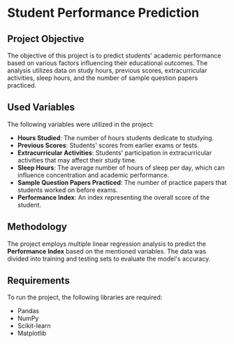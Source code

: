 # Student Performance Prediction

## Project Objective

The objective of this project is to predict students' academic performance based on various factors influencing their educational outcomes. The analysis utilizes data on study hours, previous scores, extracurricular activities, sleep hours, and the number of sample question papers practiced.

## Used Variables

The following variables were utilized in the project:

- **Hours Studied**: The number of hours students dedicate to studying.
- **Previous Scores**: Students' scores from earlier exams or tests.
- **Extracurricular Activities**: Students' participation in extracurricular activities that may affect their study time.
- **Sleep Hours**: The average number of hours of sleep per day, which can influence concentration and academic performance.
- **Sample Question Papers Practiced**: The number of practice papers that students worked on before exams.
- **Performance Index**: An index representing the overall score of the student.

## Methodology

The project employs multiple linear regression analysis to predict the **Performance Index** based on the mentioned variables. The data was divided into training and testing sets to evaluate the model's accuracy.

## Requirements

To run the project, the following libraries are required:
- Pandas
- NumPy
- Scikit-learn
- Matplotlib
